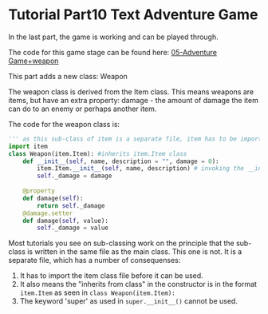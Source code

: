 <h1>Tutorial Part10 Text Adventure Game </h1>

In the last part, the game is working and can be played through.

The code for this game stage can be found here: [05-Adventure Game+weapon](/Python/OOP/05-Adventure%20Game%2Bweapon)

This part adds a new class: Weapon

The weapon class is derived from the Item class. This means weapons are items, but have an extra property: damage - the amount of damage the item can do to an enemy or perhaps another item.

The code for the weapon class is:
```python
''' as this sub-class of item is a separate file, item has to be imported '''
import item
class Weapon(item.Item): #inherits item.Item class
	def __init__(self, name, description = "", damage = 0):
		item.Item.__init__(self, name, description)	# invoking the __init__ of the parent class	
		self._damage = damage
		
	@property
	def damage(self):
		return self._damage
	@damage.setter
	def damage(self, value):
		self._damage = value	

```
Most tutorials you see on sub-classing work on the principle that the sub-class is written in the same file as the main class. This one is not. It is a separate file, which has a number of consequenses:
1. It has to import the item class file before it can be used.
2. It also means the "inherits from class" in the constructor is in the format `item.Item` as seen in `class Weapon(item.Item):`
3. The keyword 'super' as used in `super.__init__()` cannot be used.
